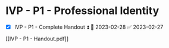 # IVP - P1 - Professional Identity

- [x] IVP - P1 - Complete Handout ⏫ 📅 2023-02-28 ✅ 2023-02-27

[[IVP - P1 - Handout.pdf]]

